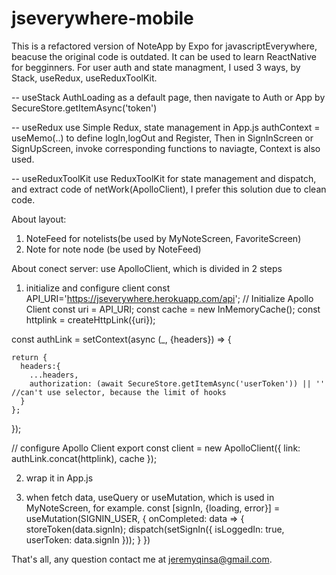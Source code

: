 # jseverywhere-mobile
This is a refactored version of NoteApp by Expo for javascriptEverywhere, beacuse the original code is outdated. It can be used to learn ReactNative for begginners.
For user auth and state managment, I used 3 ways, by Stack, useRedux, useReduxToolKit.

-- useStack AuthLoading as a default page, then navigate to Auth or App by SecureStore.getItemAsync('token')

-- useRedux use Simple Redux, state management in App.js authContext = useMemo(..) to define logIn,logOut and Register, Then in SignInScreen or SignUpScreen, invoke corresponding functions to naviagte, Context is also used.

-- useReduxToolKit use ReduxToolKit for state management and dispatch, and extract code of netWork(ApolloClient), I prefer this solution due to clean code.

About layout:
1. NoteFeed for notelists(be used by MyNoteScreen, FavoriteScreen)
2. Note for note node (be used by NoteFeed)

About conect server:
use ApolloClient, which is divided in 2 steps

1. initialize and configure client
const API_URI='https://jseverywhere.herokuapp.com/api';
// Initialize Apollo Client
const uri = API_URI;
const cache = new InMemoryCache();
const httplink = createHttpLink({uri});

const authLink = setContext(async (_, {headers}) => {

    return {
      headers:{
        ...headers,
        authorization: (await SecureStore.getItemAsync('userToken')) || ''   //can't use selector, because the limit of hooks
      }
    };
});

// configure Apollo Client
export const client = new ApolloClient({
    link: authLink.concat(httplink),
    cache
});

2. wrap it in App.js
      <ApolloProvider client={client} >
      </ApolloProvider>

3. when fetch data, useQuery or useMutation, which is used in MyNoteScreen, for example.
  const [signIn, {loading, error}] = useMutation(SIGNIN_USER, {
        onCompleted: data => {
            storeToken(data.signIn);
            dispatch(setSignIn({
                isLoggedIn: true,
                userToken: data.signIn
            }));
        }
    })
 
 That's all, any question contact me at jeremyqinsa@gmail.com.



